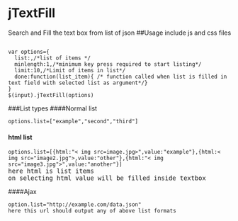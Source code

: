 # jTextFill
Search and Fill the text box from list of json
##Usage
include js and css files
<pre><code>
var options={
  list:,/*list of items */
  minlength:1,/*minimum key press required to start listing*/
  limit:10,/*Limit of items in list*/
  done:function(list_item){ /* function called when list is filled in text field with selected list as argument*/}
}
$(input).jTextFill(options)
</code></pre>

###List types
####Normal list
<pre><code>options.list=["example","second","third"]</code></pre>

#### html list
<pre><code>options.list=[{html:"< img src=image.jpg>",value:"example"},{html:< img src="image2.jpg">,value:"other"},{html:"< img src="image3.jpg">",value:"another"}]</code>
here html is list items
on selecting html value will be filled inside textbox
</pre>

####Ajax
<pre><code>option.list="http://example.com/data.json"
here this url should output any of above list formats</code></pre>

